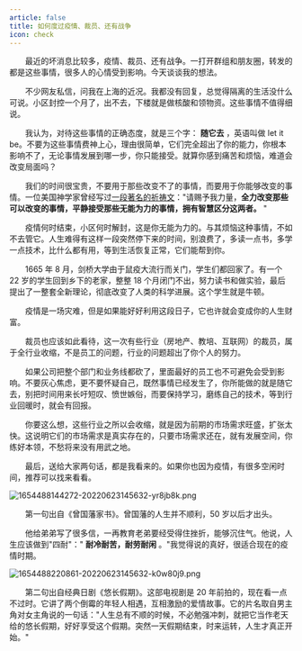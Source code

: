 ```yaml
---
article: false
title: 如何度过疫情、裁员、还有战争
icon: check
---
```


　　最近的坏消息比较多，疫情、裁员、还有战争。一打开群组和朋友圈，转发的都是这些事情，很多人的心情受到影响。今天谈谈我的想法。

　　不少网友私信，问我在上海的近况。我都没有回复，总觉得隔离的生活没什么可说。小区封控一个月了，出不去，下楼就是做核酸和领物资。这些事情不值得细说。

　　我认为，对待这些事情的正确态度，就是三个字： **随它去** ，英语叫做 let it be。不要为这些事情费神上心，理由很简单，它们完全超出了你的能力，你根本影响不了，无论事情发展到哪一步，你只能接受。就算你感到痛苦和烦恼，难道会改变局面吗？

　　我们的时间很宝贵，不要用于那些改变不了的事情，而要用于你能够改变的事情。一位美国神学家曾经写过[一段著名的祈祷文](https://baike.baidu.com/item/%E5%AE%81%E9%9D%99%E7%A5%B7%E6%96%87/8368408)："请赐予我力量，**全力改变那些可以改变的事情，平静接受那些无能为力的事情，拥有智慧区分这两者。** "

　　疫情何时结束，小区何时解封，这是你无能为力的。与其烦恼这种事情，不如不去管它。人生难得有这样一段突然停下来的时间，别浪费了，多读一点书，多学一点技术，比什么都有用，等到生活恢复正常，它们能帮到你。

　　1665 年 8 月，剑桥大学由于鼠疫大流行而关门，学生们都回家了。有一个 22 岁的学生回到乡下的老家，整整 18 个月闭门不出，努力读书和做实验，最后提出了一整套全新理论，彻底改变了人类的科学进展。这个学生就是牛顿。

　　疫情是一场灾难，但是如果能好好利用这段日子，它也许就会变成你的人生财富。

　　裁员也应该如此看待，这一次有些行业（房地产、教培、互联网）的裁员，属于全行业收缩，不是员工的问题，行业的问题超出了你个人的努力。

　　如果公司把整个部门和业务线都砍了，里面最好的员工也不可避免会受到影响。不要灰心焦虑，更不要怀疑自己，既然事情已经发生了，你所能做的就是随它去，别把时间用来长吁短叹、愤世嫉俗，而要保持学习，磨练自己的技术，等到行业回暖时，就会有回报。

　　你要这么想，这些行业之所以会收缩，就是因为前期的市场需求旺盛，扩张太快。这说明它们的市场需求是真实存在的，只要市场需求还在，就有发展空间，你练好本领，不愁将来没有用武之地。

　　最后，送给大家两句话，都是我看来的。如果你也因为疫情，有很多空闲时间，推荐可以找来看看。

![1654488144272-20220623145632-yr8jb8k.png](https://s2.loli.net/2022/09/17/bwLTP5lSGzFZWE2.png)

　　第一句出自《曾国藩家书》。曾国藩的人生并不顺利，50 岁以后才出头。

　　他给弟弟写了很多信，一再教育老弟要经受得住挫折，能够沉住气。他说，人生应该做到"四耐"：" **耐冷耐苦，耐劳耐闲** 。"我觉得说的真好，很适合现在的疫情时期。

![1654488220861-20220623145632-k0w80j9.png](https://s2.loli.net/2022/09/17/7oTLS4MdwbGKDf3.png)

　　第二句出自经典日剧《悠长假期》。这部电视剧是 20 年前拍的，现在看一点不过时。它讲了两个倒霉的年轻人相遇，互相激励的爱情故事。它的片名取自男主角对女主角说的一句话："人生总有不顺的时候，不必勉强冲刺，就把它当作老天给的悠长假期，好好享受这个假期。突然一天假期结束，时来运转，人生才真正开始。"
